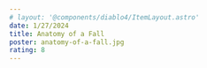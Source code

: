 ```yaml
---
# layout: '@components/diablo4/ItemLayout.astro'
date: 1/27/2024
title: Anatomy of a Fall
poster: anatomy-of-a-fall.jpg
rating: 8
---
```


